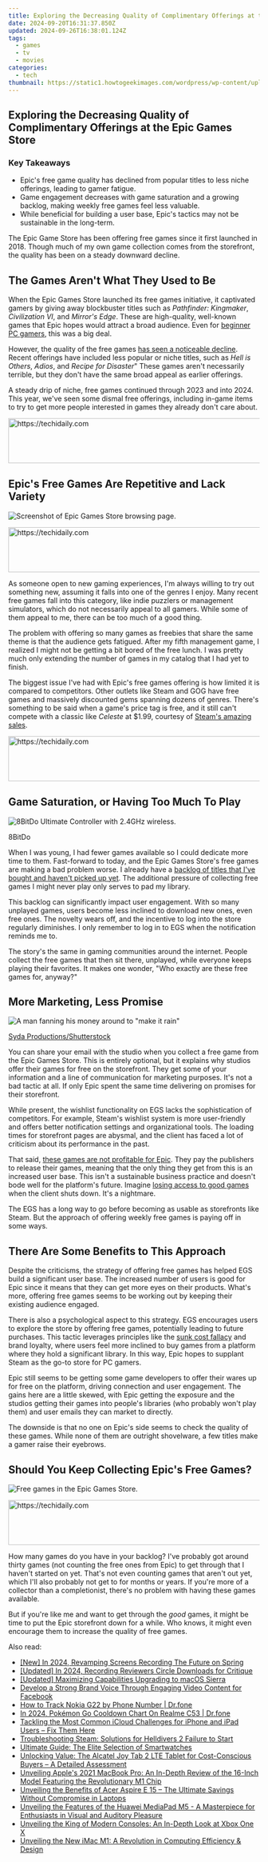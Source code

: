 ```yaml
---
title: Exploring the Decreasing Quality of Complimentary Offerings at the Epic Games Store
date: 2024-09-20T16:31:37.850Z
updated: 2024-09-26T16:38:01.124Z
tags:
  - games
  - tv
  - movies
categories:
  - tech
thumbnail: https://static1.howtogeekimages.com/wordpress/wp-content/uploads/2024/07/a-gift-box-with-some-free-games-from-epic-games.jpg
---
```


## Exploring the Decreasing Quality of Complimentary Offerings at the Epic Games Store

### Key Takeaways

* Epic's free game quality has declined from popular titles to less niche offerings, leading to gamer fatigue.
* Game engagement decreases with game saturation and a growing backlog, making weekly free games feel less valuable.
* While beneficial for building a user base, Epic's tactics may not be sustainable in the long-term.

 The Epic Game Store has been offering free games since it first launched in 2018\. Though much of my own game collection comes from the storefront, the quality has been on a steady downward decline.

##  The Games Aren't What They Used to Be

 When the Epic Games Store launched its free games initiative, it captivated gamers by giving away blockbuster titles such as _Pathfinder: Kingmaker_, _Civilization VI_, and _Mirror's Edge_. These are high-quality, well-known games that Epic hopes would attract a broad audience. Even for [beginner PC gamers](https://tech-revival.techidaily.com/ethical-study-habits-sidestepping-chatgpt-misuse/), this was a big deal.

 However, the quality of the free games [has seen a noticeable decline](https://tools.techidaily.com). Recent offerings have included less popular or niche titles, such as _Hell is Others_, _Adios_, and _Recipe for Disaster_"​ These games aren't necessarily terrible, but they don't have the same broad appeal as earlier offerings.

 A steady drip of niche, free games continued through 2023 and into 2024\. This year, we've seen some dismal free offerings, including in-game items to try to get more people interested in games they already don't care about.

<!-- affiliate ads begin -->
<a href="https://unicoeye.pxf.io/c/5597632/2134229/18498" target="_top" id="2134229">
  <img src="//a.impactradius-go.com/display-ad/18498-2134229" border="0" alt="https://techidaily.com" width="728" height="90"/>
</a>
<img height="0" width="0" src="https://unicoeye.pxf.io/i/5597632/2134229/18498" style="position:absolute;visibility:hidden;" border="0" />
<!-- affiliate ads end -->

##  Epic's Free Games Are Repetitive and Lack Variety

![Screenshot of Epic Games Store browsing page.](https://static1.howtogeekimages.com/wordpress/wp-content/uploads/2020/12/156005c5-5.jpg) 

<!-- affiliate ads begin -->
<a href="https://appsumo.8odi.net/c/5597632/2049364/7443" target="_top" id="2049364">
  <img src="//a.impactradius-go.com/display-ad/7443-2049364" border="0" alt="https://techidaily.com" width="728" height="90"/>
</a>
<img height="0" width="0" src="https://appsumo.8odi.net/i/5597632/2049364/7443" style="position:absolute;visibility:hidden;" border="0" />
<!-- affiliate ads end -->

 As someone open to new gaming experiences, I'm always willing to try out something new, assuming it falls into one of the genres I enjoy. Many recent free games fall into this category, like indie puzzlers or management simulators, which do not necessarily appeal to all gamers. While some of them appeal to me, there can be too much of a good thing.

 The problem with offering so many games as freebies that share the same theme is that the audience gets fatigued. After my fifth management game, I realized I might not be getting a bit bored of the free lunch. I was pretty much only extending the number of games in my catalog that I had yet to finish.

 The biggest issue I've had with Epic's free games offering is how limited it is compared to competitors. Other outlets like Steam and GOG have free games and massively discounted gems spanning dozens of genres. There's something to be said when a game's price tag is free, and it still can't compete with a classic like _Celeste_ at $1.99, courtesy of [Steam's amazing sales](https://fox-that.techidaily.com/spotify-on-ios-addressing-app-stability-concerns-prevent-it-from-shutting-down-while-your-phone-is-locked/).

<!-- affiliate ads begin -->
<a href="https://ephamedtechinc.pxf.io/c/5597632/2137220/26400" target="_top" id="2137220">
  <img src="//a.impactradius-go.com/display-ad/26400-2137220" border="0" alt="https://techidaily.com" width="728" height="90"/>
</a>
<img height="0" width="0" src="https://ephamedtechinc.pxf.io/i/5597632/2137220/26400" style="position:absolute;visibility:hidden;" border="0" />
<!-- affiliate ads end -->

##  Game Saturation, or Having Too Much To Play

![8BitDo Ultimate Controller with 2.4GHz wireless.](https://static1.howtogeekimages.com/wordpress/wp-content/uploads/2023/12/8bitdo-ultimate-c-2-4g.jpg) 

8BitDo

 When I was young, I had fewer games available so I could dedicate more time to them. Fast-forward to today, and the Epic Games Store's free games are making a bad problem worse. I already have a [backlog of titles that I've bought and haven't picked up yet](https://bypass-frp.techidaily.com/in-2024-about-poco-m6-pro-4g-frp-bypass-by-drfone-android/). The additional pressure of collecting free games I might never play only serves to pad my library.

 This backlog can significantly impact user engagement. With so many unplayed games, users become less inclined to download new ones, even free ones. The novelty wears off, and the incentive to log into the store regularly diminishes. I only remember to log in to EGS when the notification reminds me to.

 The story's the same in gaming communities around the internet. People collect the free games that then sit there, unplayed, while everyone keeps playing their favorites. It makes one wonder, "Who exactly are these free games for, anyway?"

##  More Marketing, Less Promise

![A man fanning his money around to &quot;make it rain&quot;](https://static1.howtogeekimages.com/wordpress/wp-content/uploads/2019/03/4.png) 

[Syda Productions/Shutterstock](https://www.shutterstock.com/image-photo/business-people-success-fortune-concept-happy-309411233?src=library)

 You can share your email with the studio when you collect a free game from the Epic Games Store. This is entirely optional, but it explains why studios offer their games for free on the storefront. They get some of your information and a line of communication for marketing purposes. It's not a bad tactic at all. If only Epic spent the same time delivering on promises for their storefront.

 While present, the wishlist functionality on EGS lacks the sophistication of competitors. For example, Steam's wishlist system is more user-friendly and offers better notification settings and organizational tools. The loading times for storefront pages are abysmal, and the client has faced a lot of criticism about its performance in the past.

 That said, [these games are not profitable for Epic](https://www.polygon.com/22417954/epic-games-store-free-games-cost-epic-paid-publishers-developers). They pay the publishers to release their games, meaning that the only thing they get from this is an increased user base. This isn't a sustainable business practice and doesn't bode well for the platform's future. Imagine [losing access to good games](https://fox-links.techidaily.com/new-the-ultimate-showdown-of-projectors-and-tvs-in-a-4k-setting/) when the client shuts down. It's a nightmare.

 The EGS has a long way to go before becoming as usable as storefronts like Steam. But the approach of offering weekly free games is paying off in some ways.

##  There Are Some Benefits to This Approach

 Despite the criticisms, the strategy of offering free games has helped EGS build a significant user base. The increased number of users is good for Epic since it means that they can get more eyes on their products. What's more, offering free games seems to be working out by keeping their existing audience engaged.

 There is also a psychological aspect to this strategy. EGS encourages users to explore the store by offering free games, potentially leading to future purchases. This tactic leverages principles like the [sunk cost fallacy](https://www.scribbr.com/fallacies/sunk-cost-fallacy/) and brand loyalty, where users feel more inclined to buy games from a platform where they hold a significant library. In this way, Epic hopes to supplant Steam as the go-to store for PC gamers.

 Epic still seems to be getting some game developers to offer their wares up for free on the platform, driving connection and user engagement. The gains here are a little skewed, with Epic getting the exposure and the studios getting their games into people's libraries (who probably won't play them) and user emails they can market to directly.

 The downside is that no one on Epic's side seems to check the quality of these games. While none of them are outright shovelware, a few titles make a gamer raise their eyebrows.

##  Should You Keep Collecting Epic's Free Games?

![Free games in the Epic Games Store.](https://static1.howtogeekimages.com/wordpress/wp-content/uploads/2024/07/free-epic-store-games.png) 

<!-- affiliate ads begin -->
<a href="https://appsumo.8odi.net/c/5597632/2144282/7443" target="_top" id="2144282">
  <img src="//a.impactradius-go.com/display-ad/7443-2144282" border="0" alt="https://techidaily.com" width="728" height="90"/>
</a>
<img height="0" width="0" src="https://appsumo.8odi.net/i/5597632/2144282/7443" style="position:absolute;visibility:hidden;" border="0" />
<!-- affiliate ads end -->

 How many games do you have in your backlog? I've probably got around thirty games (not counting the free ones from Epic) to get through that I haven't started on yet. That's not even counting games that aren't out yet, which I'll also probably not get to for months or years. If you're more of a collector than a completionist, there's no problem with having these games available.

 But if you're like me and want to get through the _good_ games, it might be time to put the Epic storefront down for a while. Who knows, it might even encourage them to increase the quality of free games.

<ins class="adsbygoogle"
     style="display:block"
     data-ad-format="autorelaxed"
     data-ad-client="ca-pub-7571918770474297"
     data-ad-slot="1223367746"></ins>

<ins class="adsbygoogle"
     style="display:block"
     data-ad-client="ca-pub-7571918770474297"
     data-ad-slot="8358498916"
     data-ad-format="auto"
     data-full-width-responsive="true"></ins>

<span class="atpl-alsoreadstyle">Also read:</span>
<div><ul>
<li><a href="https://screen-recording.techidaily.com/new-in-2024-revamping-screens-recording-the-future-on-spring/"><u>[New] In 2024, Revamping Screens Recording The Future on Spring</u></a></li>
<li><a href="https://screen-activity-recording.techidaily.com/updated-in-2024-recording-reviewers-circle-downloads-for-critique/"><u>[Updated] In 2024, Recording Reviewers Circle Downloads for Critique</u></a></li>
<li><a href="https://extra-guidance.techidaily.com/updated-maximizing-capabilities-upgrading-to-macos-sierra/"><u>[Updated] Maximizing Capabilities Upgrading to macOS Sierra</u></a></li>
<li><a href="https://facebook.techidaily.com/develop-a-strong-brand-voice-through-engaging-video-content-for-facebook/"><u>Develop a Strong Brand Voice Through Engaging Video Content for Facebook</u></a></li>
<li><a href="https://android-location-track.techidaily.com/how-to-track-nokia-g22-by-phone-number-drfone-by-drfone-virtual-android/"><u>How to Track Nokia G22 by Phone Number | Dr.fone</u></a></li>
<li><a href="https://pokemon-go-android.techidaily.com/in-2024-pokemon-go-cooldown-chart-on-realme-c53-drfone-by-drfone-virtual-android/"><u>In 2024, Pokémon Go Cooldown Chart On Realme C53 | Dr.fone</u></a></li>
<li><a href="https://fox-that.techidaily.com/tackling-the-most-common-icloud-challenges-for-iphone-and-ipad-users-fix-them-here/"><u>Tackling the Most Common iCloud Challenges for iPhone and iPad Users – Fix Them Here</u></a></li>
<li><a href="https://win-answers.techidaily.com/troubleshooting-steam-solutions-for-helldivers-2-failure-to-start/"><u>Troubleshooting Steam: Solutions for Helldivers 2 Failure to Start</u></a></li>
<li><a href="https://buynow-help.techidaily.com/ultimate-guide-the-elite-selection-of-smartwatches/"><u>Ultimate Guide: The Elite Selection of Smartwatches</u></a></li>
<li><a href="https://buynow-help.techidaily.com/unlocking-value-the-alcatel-joy-tab-2-lte-tablet-for-cost-conscious-buyers-a-detailed-assessment/"><u>Unlocking Value: The Alcatel Joy Tab 2 LTE Tablet for Cost-Conscious Buyers – A Detailed Assessment</u></a></li>
<li><a href="https://buynow-help.techidaily.com/unveiling-apples-2021-macbook-pro-an-in-depth-review-of-the-16-inch-model-featuring-the-revolutionary-m1-chip/"><u>Unveiling Apple's 2021 MacBook Pro: An In-Depth Review of the 16-Inch Model Featuring the Revolutionary M1 Chip</u></a></li>
<li><a href="https://buynow-help.techidaily.com/unveiling-the-benefits-of-acer-aspire-e-15-the-ultimate-savings-without-compromise-in-laptops/"><u>Unveiling the Benefits of Acer Aspire E 15 – The Ultimate Savings Without Compromise in Laptops</u></a></li>
<li><a href="https://buynow-help.techidaily.com/unveiling-the-features-of-the-huawei-mediapad-m5-a-masterpiece-for-enthusiasts-in-visual-and-auditory-pleasure/"><u>Unveiling the Features of the Huawei MediaPad M5 - A Masterpiece for Enthusiasts in Visual and Auditory Pleasure</u></a></li>
<li><a href="https://buynow-help.techidaily.com/unveiling-the-king-of-modern-consoles-an-in-depth-look-at-xbox-one-x/"><u>Unveiling the King of Modern Consoles: An In-Depth Look at Xbox One X</u></a></li>
<li><a href="https://buynow-help.techidaily.com/unveiling-the-new-imac-m1-a-revolution-in-computing-efficiency-and-design/"><u>Unveiling the New iMac M1: A Revolution in Computing Efficiency & Design</u></a></li>
</ul></div>

